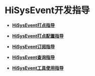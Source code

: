 # HiSysEvent开发指导<a name="ZH-CN_TOPIC_0000001195021448"></a>

-   **[HiSysEvent打点指导](subsys-dfx-hisysevent-write.md)**

-   **[HiSysEvent打点配置指导](subsys-dfx-hisysevent-write-config.md)**

-   **[HiSysEvent订阅指导](subsys-dfx-hisysevent-read.md)**

-   **[HiSysEvent查询指导](subsys-dfx-hisysevent-select.md)**

-   **[HiSysEvent工具使用指导](subsys-dfx-hisysevent-tool.md)**